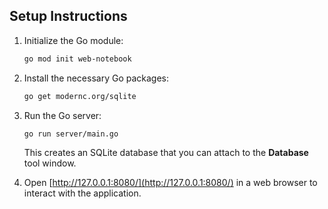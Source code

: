 
## Setup Instructions

1. Initialize the Go module:
    ```sh
    go mod init web-notebook
    ```

2. Install the necessary Go packages:
    ```sh
    go get modernc.org/sqlite
    ```

3. Run the Go server:
    ```sh
    go run server/main.go
    ```
    This creates an SQLite database that you can attach to the **Database** tool window.

4. Open [http://127.0.0.1:8080/](http://127.0.0.1:8080/) in a web browser to interact with the application.
